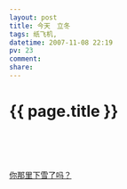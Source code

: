 ```yaml
---
layout: post
title: 今天　立冬
tags: 纸飞机,
datetime: 2007-11-08 22:19
pv: 23
comment: 
share: 
---
```


{{ page.title }}
================

 <p>　</p><p>　　　　　</p><p><a target="_blank" href="http://www.tudou.com/programs/view/k_lN5XmlQqk/"><u>你那里下雪了吗？</u></a></p> 

